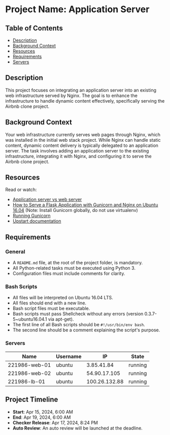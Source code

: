 # Project Name: Application Server

## Table of Contents
- [Description](#description)
- [Background Context](#background-context)
- [Resources](#resources)
- [Requirements](#requirements)
- [Servers](#servers)

## Description
This project focuses on integrating an application server into an existing web infrastructure served by Nginx. The goal is to enhance the infrastructure to handle dynamic content effectively, specifically serving the Airbnb clone project.

## Background Context
Your web infrastructure currently serves web pages through Nginx, which was installed in the initial web stack project. While Nginx can handle static content, dynamic content delivery is typically delegated to an application server. The task involves adding an application server to the existing infrastructure, integrating it with Nginx, and configuring it to serve the Airbnb clone project.

## Resources
Read or watch:
- [Application server vs web server](https://www.nginx.com/resources/glossary/application-server-vs-web-server/)
- [How to Serve a Flask Application with Gunicorn and Nginx on Ubuntu 16.04](https://www.digitalocean.com/community/tutorials/how-to-serve-flask-applications-with-gunicorn-and-nginx-on-ubuntu-16-04) (Note: Install Gunicorn globally, do not use virtualenv)
- [Running Gunicorn](https://docs.gunicorn.org/en/stable/run.html)
- [Upstart documentation](http://upstart.ubuntu.com/cookbook/)

## Requirements
### General
- A `README.md` file, at the root of the project folder, is mandatory.
- All Python-related tasks must be executed using Python 3.
- Configuration files must include comments for clarity.
### Bash Scripts
- All files will be interpreted on Ubuntu 16.04 LTS.
- All files should end with a new line.
- Bash script files must be executable.
- Bash scripts must pass Shellcheck without any errors (version 0.3.7-5~ubuntu16.04.1 via apt-get).
- The first line of all Bash scripts should be `#!/usr/bin/env bash`.
- The second line should be a comment explaining the script's purpose.
### Servers
| Name          | Username | IP             | State   |
|---------------|----------|----------------|---------|
| 221986-web-01 | ubuntu   | 3.85.41.84     | running |
| 221986-web-02 | ubuntu   | 54.90.17.105  | running |
| 221986-lb-01  | ubuntu   | 100.26.132.88 | running |

## Project Timeline
- **Start**: Apr 15, 2024, 6:00 AM
- **End**: Apr 19, 2024, 6:00 AM
- **Checker Release**: Apr 17, 2024, 8:24 PM
- **Auto Review**: An auto review will be launched at the deadline.

